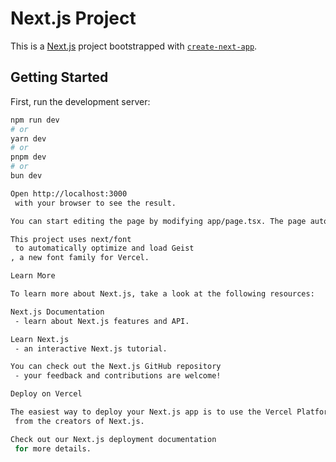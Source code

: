 # Next.js Project

This is a [Next.js](https://nextjs.org) project bootstrapped with [`create-next-app`](https://nextjs.org/docs/app/api-reference/cli/create-next-app).

## Getting Started

First, run the development server:

```bash
npm run dev
# or
yarn dev
# or
pnpm dev
# or
bun dev

Open http://localhost:3000
 with your browser to see the result.

You can start editing the page by modifying app/page.tsx. The page auto-updates as you edit the file.

This project uses next/font
 to automatically optimize and load Geist
, a new font family for Vercel.

Learn More

To learn more about Next.js, take a look at the following resources:

Next.js Documentation
 - learn about Next.js features and API.

Learn Next.js
 - an interactive Next.js tutorial.

You can check out the Next.js GitHub repository
 - your feedback and contributions are welcome!

Deploy on Vercel

The easiest way to deploy your Next.js app is to use the Vercel Platform
 from the creators of Next.js.

Check out our Next.js deployment documentation
 for more details.
